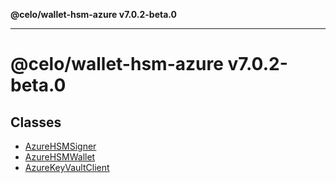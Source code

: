 **@celo/wallet-hsm-azure v7.0.2-beta.0**

***

# @celo/wallet-hsm-azure v7.0.2-beta.0

## Classes

- [AzureHSMSigner](classes/AzureHSMSigner.md)
- [AzureHSMWallet](classes/AzureHSMWallet.md)
- [AzureKeyVaultClient](classes/AzureKeyVaultClient.md)
